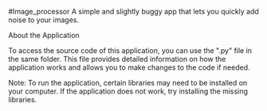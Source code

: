 #Image_processor
A simple and slightly buggy app that lets you quickly add noise to your images.

About the Application

To access the source code of this application, you can use the ".py" file in the same folder. This file provides detailed information on how the application works and allows you to make changes to the code if needed.

Note: To run the application, certain libraries may need to be installed on your computer. If the application does not work, try installing the missing libraries.
